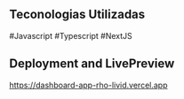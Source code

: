 ## Teconologias Utilizadas

#Javascript
#Typescript
#NextJS

## Deployment and LivePreview
https://dashboard-app-rho-livid.vercel.app

